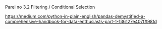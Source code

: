 Parei no 3.2 Filtering / Conditional Selection

https://medium.com/python-in-plain-english/pandas-demystified-a-comprehensive-handbook-for-data-enthusiasts-part-1-136127e407f#98fd
